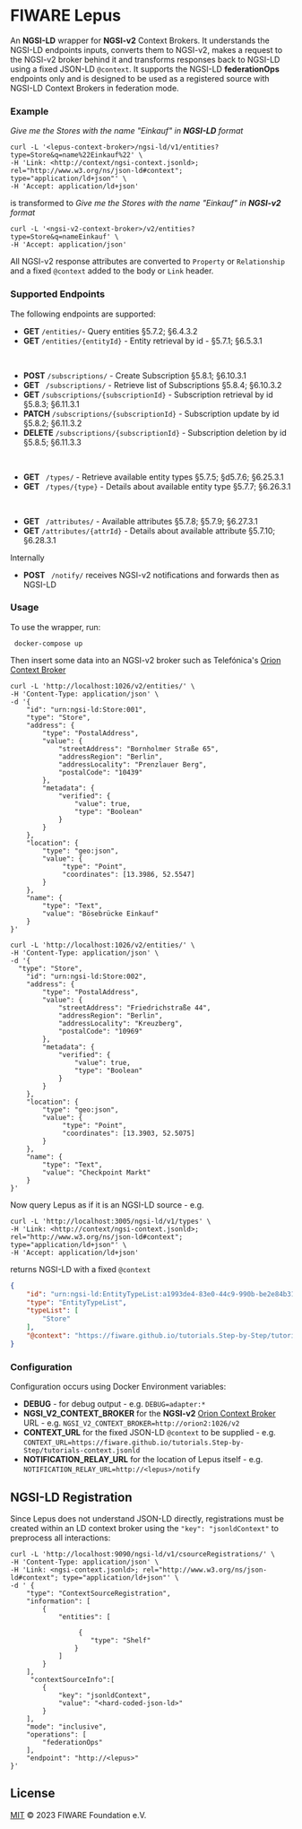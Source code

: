 # FIWARE Lepus

An **NGSI-LD** wrapper for **NGSI-v2** Context Brokers. It understands the NGSI-LD endpoints inputs, converts them to NGSI-v2, makes a request to
the NGSI-v2 broker behind it and transforms responses back to NGSI-LD using a fixed JSON-LD `@context`. It supports the NGSI-LD **federationOps** endpoints only 
and is designed to be used as a registered source with NGSI-LD Context Brokers in federation mode.

### Example

_Give me the Stores with the name "Einkauf" in **NGSI-LD** format_

```console
curl -L '<lepus-context-broker>/ngsi-ld/v1/entities?type=Store&q=name%22Einkauf%22' \
-H 'Link: <http://context/ngsi-context.jsonld>; rel="http://www.w3.org/ns/json-ld#context"; type="application/ld+json"' \
-H 'Accept: application/ld+json'
```

is transformed to _Give me the Stores with the name "Einkauf" in **NGSI-v2** format_

```console
curl -L '<ngsi-v2-context-broker>/v2/entities?type=Store&q=nameEinkauf' \
-H 'Accept: application/json'
```

All NGSI-v2 response attributes are converted to `Property` or `Relationship` and a fixed `@context` added to the body or `Link` header.


### Supported Endpoints

The following endpoints are supported:

-   **GET**  `/entities/`- Query entities  §5.7.2; §6.4.3.2
-   **GET** `/entities/{entityId}` - Entity retrieval by id  - §5.7.1; §6.5.3.1
<br/>

-   **POST** `/subscriptions/` - Create Subscription  §5.8.1;  §6.10.3.1
-   **GET**  ` /subscriptions/` - Retrieve list of Subscriptions  §5.8.4;  §6.10.3.2
-   **GET** `/subscriptions/{subscriptionId}` - Subscription retrieval by id  §5.8.3;  §6.11.3.1
-   **PATCH** `/subscriptions/{subscriptionId}` - Subscription update by id  §5.8.2;  §6.11.3.2
-   **DELETE** `/subscriptions/{subscriptionId}` - Subscription deletion by id  §5.8.5;  §6.11.3.3
<br/>

-   **GET** ` /types/` - Retrieve available entity types  §5.7.5; §d5.7.6; §6.25.3.1
-   **GET** ` /types/{type}` -  Details about available entity type §5.7.7; §6.26.3.1
<br/>

-   **GET** ` /attributes/` - Available attributes §5.7.8; §5.7.9; §6.27.3.1
-   **GET** `/attributes/{attrId}` - Details about available attribute §5.7.10; §6.28.3.1

Internally 

-   **POST** ` /notify/` receives NGSI-v2 notifications and forwards then as NGSI-LD

### Usage

To use the wrapper, run:

```console
 docker-compose up
```

Then insert some data into an NGSI-v2 broker such as Telefónica's [Orion Context Broker](https://github.com/telefonicaid/fiware-orion)

```console
curl -L 'http://localhost:1026/v2/entities/' \
-H 'Content-Type: application/json' \
-d '{
    "id": "urn:ngsi-ld:Store:001",
    "type": "Store",
    "address": {
        "type": "PostalAddress",
        "value": {
            "streetAddress": "Bornholmer Straße 65",
            "addressRegion": "Berlin",
            "addressLocality": "Prenzlauer Berg",
            "postalCode": "10439"
        },
        "metadata": {
    		"verified": {
        		"value": true,
        		"type": "Boolean"
    		}
    	}
    },
    "location": {
        "type": "geo:json",
        "value": {
             "type": "Point",
             "coordinates": [13.3986, 52.5547]
        }
    },
    "name": {
        "type": "Text",
        "value": "Bösebrücke Einkauf"
    }
}'
```

```console
curl -L 'http://localhost:1026/v2/entities/' \
-H 'Content-Type: application/json' \
-d '{
  "type": "Store",
    "id": "urn:ngsi-ld:Store:002",
    "address": {
        "type": "PostalAddress",
        "value": {
            "streetAddress": "Friedrichstraße 44",
            "addressRegion": "Berlin",
            "addressLocality": "Kreuzberg",
            "postalCode": "10969"
        },
        "metadata": {
    		"verified": {
        		"value": true,
        		"type": "Boolean"
    		}
    	}
    },
    "location": {
        "type": "geo:json",
        "value": {
             "type": "Point",
             "coordinates": [13.3903, 52.5075]
        }
    },
    "name": {
        "type": "Text",
        "value": "Checkpoint Markt"
    }
}'
```

Now query Lepus as if it is an NGSI-LD source - e.g.

```console
curl -L 'http://localhost:3005/ngsi-ld/v1/types' \
-H 'Link: <http://context/ngsi-context.jsonld>; rel="http://www.w3.org/ns/json-ld#context"; type="application/ld+json"' \
-H 'Accept: application/ld+json'
```

returns NGSI-LD with a fixed `@context`

```json
{
    "id": "urn:ngsi-ld:EntityTypeList:a1993de4-83e0-44c9-990b-be2e84b31df1",
    "type": "EntityTypeList",
    "typeList": [
        "Store"
    ],
    "@context": "https://fiware.github.io/tutorials.Step-by-Step/tutorials-context.jsonld"
}
```

### Configuration

Configuration occurs using Docker Environment variables:

  -   **DEBUG** - for debug output - e.g. `DEBUG=adapter:*`
  -   **NGSI_V2_CONTEXT_BROKER** for the **NGSI-v2** [Orion Context Broker](https://github.com/telefonicaid/fiware-orion) URL - e.g. `NGSI_V2_CONTEXT_BROKER=http://orion2:1026/v2` 
  -   **CONTEXT_URL** for the fixed JSON-LD `@context` to be supplied - e.g. `CONTEXT_URL=https://fiware.github.io/tutorials.Step-by-Step/tutorials-context.jsonld`
  -   **NOTIFICATION_RELAY_URL** for the location of Lepus itself -  e.g. `NOTIFICATION_RELAY_URL=http://<lepus>/notify`

## NGSI-LD Registration

Since Lepus does not understand JSON-LD directly, registrations must be created within an LD context broker using the `"key": "jsonldContext"` 
to preprocess all interactions:

```console
curl -L 'http://localhost:9090/ngsi-ld/v1/csourceRegistrations/' \
-H 'Content-Type: application/json' \
-H 'Link: <ngsi-context.jsonld>; rel="http://www.w3.org/ns/json-ld#context"; type="application/ld+json"' \
-d ' {
    "type": "ContextSourceRegistration",
    "information": [
        {
            "entities": [
                
                 {
                    "type": "Shelf"
                }
            ]
        }
    ],
     "contextSourceInfo":[
        {
            "key": "jsonldContext",
            "value": "<hard-coded-json-ld>"
        }
    ],
    "mode": "inclusive",
    "operations": [
        "federationOps"
    ],
    "endpoint": "http://<lepus>"
}'
```


## License

[MIT](LICENSE) © 2023 FIWARE Foundation e.V.

